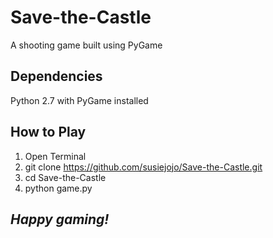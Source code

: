 # Save-the-Castle
A shooting game built using PyGame
## Dependencies
Python 2.7 with PyGame installed
## How to Play
1. Open Terminal
2. git clone https://github.com/susiejojo/Save-the-Castle.git
3. cd Save-the-Castle
4. python game.py 
## *Happy gaming!*
